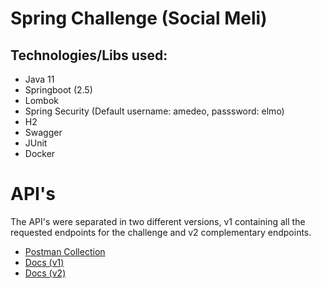 # Spring Challenge (Social Meli)

## Technologies/Libs used:
- Java 11
- Springboot (2.5)
- Lombok
- Spring Security (Default username: amedeo, passsword: elmo)
- H2
- Swagger
- JUnit
- Docker

# API's

The API's were separated in two different versions, v1 containing all the requested endpoints for the challenge and v2 complementary endpoints.

* [Postman Collection](docs/api/socialMeli.postman_collection.json)
* [Docs (v1)](docs/api/v1/Endpoints.MD)
* [Docs (v2)](docs/api/v2/Endpoints.MD)